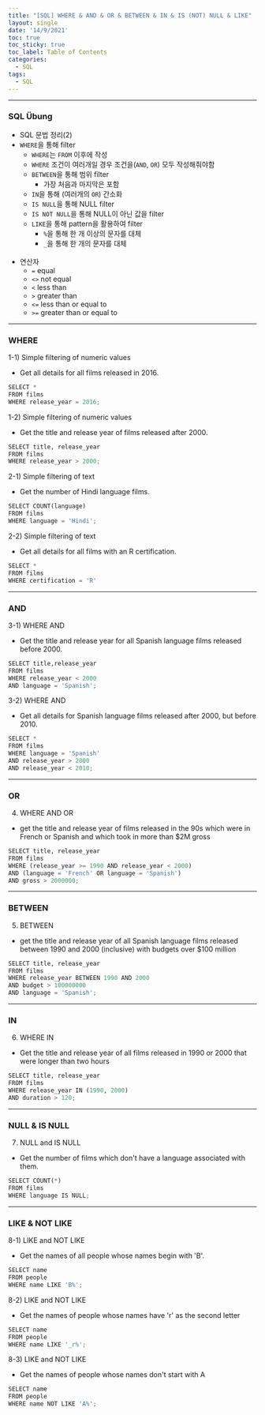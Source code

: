 ```yaml
---
title: "[SQL] WHERE & AND & OR & BETWEEN & IN & IS (NOT) NULL & LIKE"
layout: single
date: '14/9/2021'
toc: true
toc_sticky: true
toc_label: Table of Contents
categories:
  - SQL
tags:
  - SQL
---
```



---
### SQL Übung
* SQL 문법 정리(2)
* ```WHERE```을 통해 filter
    * ```WHERE```는 ```FROM``` 이후에 작성
    * ```WHERE``` 조건이 여러개일 경우 조건을(```AND```, ```OR```) 모두 작성해줘야함
    * ```BETWEEN```을 통해 범위 filter
        * 가장 처음과 마지막은 포함
    * ```IN```을 통해 (여러개의 ```OR```) 간소화
    * ```IS NULL```을 통해 NULL filter
    * ```IS NOT NULL```을 통해 NULL이 아닌 값을 filter
    * ```LIKE```을 통해 pattern을 활용하여 filter
        * ```%```을 통해 한 개 이상의 문자를 대체
        * ```_```을 통해 한 개의 문자를 대체
<br><br>
* 연산자
    * ```=``` equal
    * ```<>``` not equal
    * ```<``` less than
    * ```>``` greater than
    * ```<=``` less than or equal to
    * ```>=``` greater than or equal to

---

### WHERE
1-1) Simple filtering of numeric values
* Get all details for all films released in 2016.

```python
SELECT *
FROM films
WHERE release_year = 2016;
```

1-2) Simple filtering of numeric values
* Get the title and release year of films released after 2000.

```python
SELECT title, release_year
FROM films
WHERE release_year > 2000;
```

2-1) Simple filtering of text
* Get the number of Hindi language films.

```python
SELECT COUNT(language)
FROM films
WHERE language = 'Hindi';
```

2-2) Simple filtering of text
* Get all details for all films with an R certification.

```python
SELECT *
FROM films
WHERE certification = 'R'
```
---

### AND
3-1) WHERE AND
* Get the title and release year for all Spanish language films released before 2000.

```python
SELECT title,release_year
FROM films
WHERE release_year < 2000
AND language = 'Spanish';
```

3-2) WHERE AND
* Get all details for Spanish language films released after 2000, but before 2010.

```python
SELECT *
FROM films
WHERE language = 'Spanish'
AND release_year > 2000
AND release_year < 2010;
```
---

### OR
4) WHERE AND OR
* get the title and release year of films released in the 90s which were in French or Spanish and which took in more than $2M gross

```python
SELECT title, release_year
FROM films
WHERE (release_year >= 1990 AND release_year < 2000)
AND (language = 'French' OR language = 'Spanish')
AND gross > 2000000;
```
---

### BETWEEN
5) BETWEEN
* get the title and release year of all Spanish language films released between 1990 and 2000 (inclusive) with budgets over $100 million

```python
SELECT title, release_year
FROM films
WHERE release_year BETWEEN 1990 AND 2000
AND budget > 100000000
AND language = 'Spanish';
```
---

### IN
6) WHERE IN
* Get the title and release year of all films released in 1990 or 2000 that were longer than two hours

```python
SELECT title, release_year
FROM films
WHERE release_year IN (1990, 2000)
AND duration > 120;
```
---

### NULL & IS NULL
7) NULL and IS NULL
* Get the number of films which don't have a language associated with them.

```python
SELECT COUNT(*)
FROM films
WHERE language IS NULL;
```
---

### LIKE & NOT LIKE
8-1) LIKE and NOT LIKE
* Get the names of all people whose names begin with 'B'.

```python
SELECT name
FROM people
WHERE name LIKE 'B%';
```

8-2) LIKE and NOT LIKE
* Get the names of people whose names have 'r' as the second letter

```python
SELECT name
FROM people
WHERE name LIKE '_r%';
```

8-3) LIKE and NOT LIKE
* Get the names of people whose names don't start with A

```python
SELECT name
FROM people
WHERE name NOT LIKE 'A%';
```
